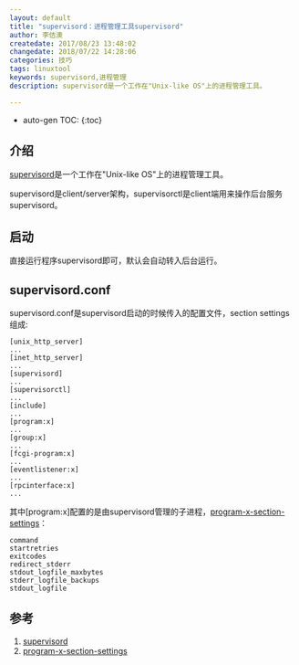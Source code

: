 ```yaml
---
layout: default
title: "supervisord：进程管理工具supervisord"
author: 李佶澳
createdate: 2017/08/23 13:48:02
changedate: 2018/07/22 14:28:06
categories: 技巧
tags: linuxtool
keywords: supervisord,进程管理
description: supervisord是一个工作在"Unix-like OS"上的进程管理工具。

---
```


* auto-gen TOC:
{:toc}

## 介绍 

[supervisord][1]是一个工作在"Unix-like OS"上的进程管理工具。

supervisord是client/server架构，supervisorctl是client端用来操作后台服务supervisord。

## 启动

直接运行程序supervisord即可，默认会自动转入后台运行。

## supervisord.conf

supervisord.conf是supervisord启动的时候传入的配置文件，section settings组成:

	[unix_http_server]
	...
	[inet_http_server]
	...
	[supervisord]
	...
	[supervisorctl]
	...
	[include]
	...
	[program:x]
	...
	[group:x]
	...
	[fcgi-program:x]
	...
	[eventlistener:x]
	...
	[rpcinterface:x]
	...

其中[program:x]配置的是由supervisord管理的子进程，[program-x-section-settings][2]：

	command
	startretries
	exitcodes
	redirect_stderr
	stdout_logfile_maxbytes
	stderr_logfile_backups
	stdout_logfile

## 参考

1. [supervisord][1]
2. [program-x-section-settings][2]

[1]: http://supervisord.org/  "supervisord" 
[2]: http://supervisord.org/configuration.html#program-x-section-settings  "program-x-section-settings" 
